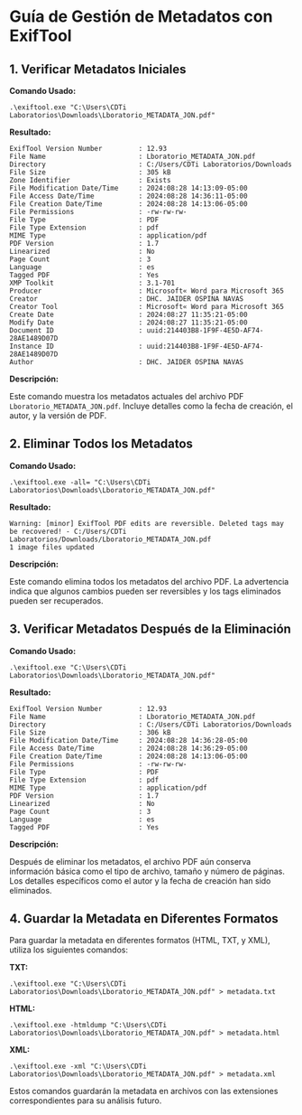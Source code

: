 # Guía de Gestión de Metadatos con ExifTool

## 1. Verificar Metadatos Iniciales

**Comando Usado:**

```shell
.\exiftool.exe "C:\Users\CDTi Laboratorios\Downloads\Lboratorio_METADATA_JON.pdf"
```

**Resultado:**

```plaintext
ExifTool Version Number         : 12.93
File Name                       : Lboratorio_METADATA_JON.pdf
Directory                       : C:/Users/CDTi Laboratorios/Downloads
File Size                       : 305 kB
Zone Identifier                 : Exists
File Modification Date/Time     : 2024:08:28 14:13:09-05:00
File Access Date/Time           : 2024:08:28 14:36:11-05:00
File Creation Date/Time         : 2024:08:28 14:13:06-05:00
File Permissions                : -rw-rw-rw-
File Type                       : PDF
File Type Extension             : pdf
MIME Type                       : application/pdf
PDF Version                     : 1.7
Linearized                      : No
Page Count                      : 3
Language                        : es
Tagged PDF                      : Yes
XMP Toolkit                     : 3.1-701
Producer                        : Microsoft« Word para Microsoft 365
Creator                         : DHC. JAIDER OSPINA NAVAS
Creator Tool                    : Microsoft« Word para Microsoft 365
Create Date                     : 2024:08:27 11:35:21-05:00
Modify Date                     : 2024:08:27 11:35:21-05:00
Document ID                     : uuid:214403B8-1F9F-4E5D-AF74-28AE1489D07D
Instance ID                     : uuid:214403B8-1F9F-4E5D-AF74-28AE1489D07D
Author                          : DHC. JAIDER OSPINA NAVAS
```

**Descripción:**

Este comando muestra los metadatos actuales del archivo PDF `Lboratorio_METADATA_JON.pdf`. Incluye detalles como la fecha de creación, el autor, y la versión de PDF.

## 2. Eliminar Todos los Metadatos

**Comando Usado:**

```shell
.\exiftool.exe -all= "C:\Users\CDTi Laboratorios\Downloads\Lboratorio_METADATA_JON.pdf"
```

**Resultado:**

```plaintext
Warning: [minor] ExifTool PDF edits are reversible. Deleted tags may be recovered! - C:/Users/CDTi Laboratorios/Downloads/Lboratorio_METADATA_JON.pdf
1 image files updated
```

**Descripción:**

Este comando elimina todos los metadatos del archivo PDF. La advertencia indica que algunos cambios pueden ser reversibles y los tags eliminados pueden ser recuperados.

## 3. Verificar Metadatos Después de la Eliminación

**Comando Usado:**

```shell
.\exiftool.exe "C:\Users\CDTi Laboratorios\Downloads\Lboratorio_METADATA_JON.pdf"
```

**Resultado:**

```plaintext
ExifTool Version Number         : 12.93
File Name                       : Lboratorio_METADATA_JON.pdf
Directory                       : C:/Users/CDTi Laboratorios/Downloads
File Size                       : 306 kB
File Modification Date/Time     : 2024:08:28 14:36:28-05:00
File Access Date/Time           : 2024:08:28 14:36:29-05:00
File Creation Date/Time         : 2024:08:28 14:13:06-05:00
File Permissions                : -rw-rw-rw-
File Type                       : PDF
File Type Extension             : pdf
MIME Type                       : application/pdf
PDF Version                     : 1.7
Linearized                      : No
Page Count                      : 3
Language                        : es
Tagged PDF                      : Yes
```

**Descripción:**

Después de eliminar los metadatos, el archivo PDF aún conserva información básica como el tipo de archivo, tamaño y número de páginas. Los detalles específicos como el autor y la fecha de creación han sido eliminados.

## 4. Guardar la Metadata en Diferentes Formatos

Para guardar la metadata en diferentes formatos (HTML, TXT, y XML), utiliza los siguientes comandos:

**TXT:**

```shell
.\exiftool.exe "C:\Users\CDTi Laboratorios\Downloads\Lboratorio_METADATA_JON.pdf" > metadata.txt
```

**HTML:**

```shell
.\exiftool.exe -htmldump "C:\Users\CDTi Laboratorios\Downloads\Lboratorio_METADATA_JON.pdf" > metadata.html
```

**XML:**

```shell
.\exiftool.exe -xml "C:\Users\CDTi Laboratorios\Downloads\Lboratorio_METADATA_JON.pdf" > metadata.xml
```

Estos comandos guardarán la metadata en archivos con las extensiones correspondientes para su análisis futuro.
